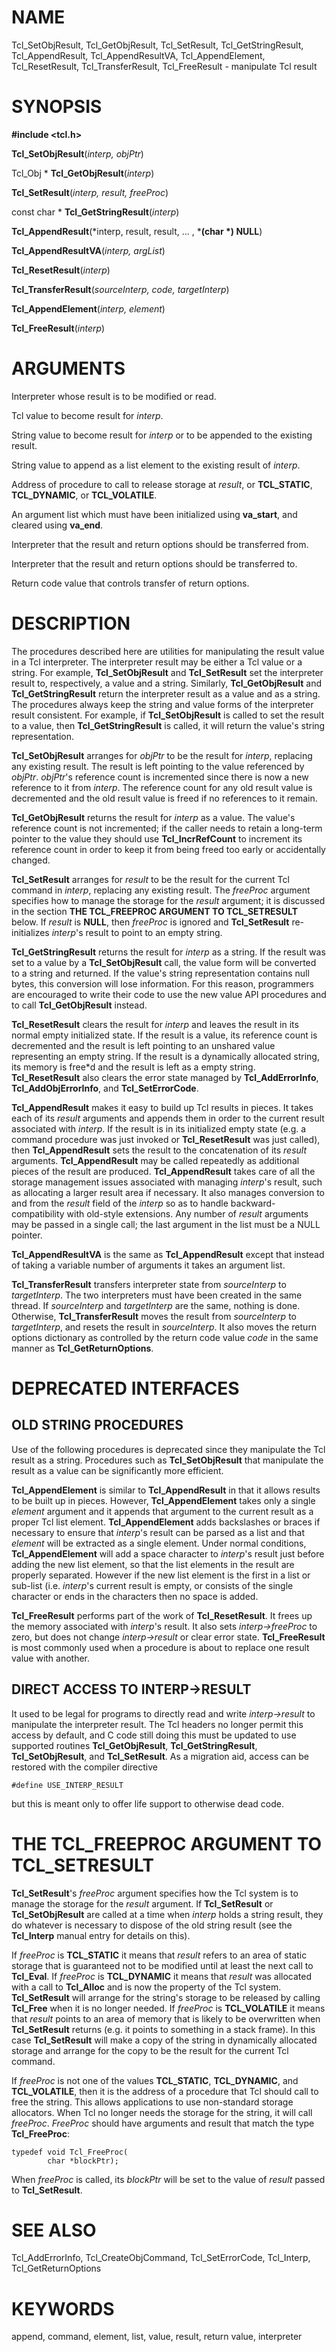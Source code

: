 # NAME

Tcl_SetObjResult, Tcl_GetObjResult, Tcl_SetResult, Tcl_GetStringResult,
Tcl_AppendResult, Tcl_AppendResultVA, Tcl_AppendElement,
Tcl_ResetResult, Tcl_TransferResult, Tcl_FreeResult - manipulate Tcl
result

# SYNOPSIS

**#include \<tcl.h\>**

**Tcl_SetObjResult**(*interp, objPtr*)

Tcl_Obj \* **Tcl_GetObjResult**(*interp*)

**Tcl_SetResult**(*interp, result, freeProc*)

const char \* **Tcl_GetStringResult**(*interp*)

**Tcl_AppendResult**(*interp, result, result, \... , ***(char \*)
NULL**)

**Tcl_AppendResultVA**(*interp, argList*)

**Tcl_ResetResult**(*interp*)

**Tcl_TransferResult**(*sourceInterp, code, targetInterp*)

**Tcl_AppendElement**(*interp, element*)

**Tcl_FreeResult**(*interp*)

# ARGUMENTS

Interpreter whose result is to be modified or read.

Tcl value to become result for *interp*.

String value to become result for *interp* or to be appended to the
existing result.

String value to append as a list element to the existing result of
*interp*.

Address of procedure to call to release storage at *result*, or
**TCL_STATIC**, **TCL_DYNAMIC**, or **TCL_VOLATILE**.

An argument list which must have been initialized using **va_start**,
and cleared using **va_end**.

Interpreter that the result and return options should be transferred
from.

Interpreter that the result and return options should be transferred to.

Return code value that controls transfer of return options.

# DESCRIPTION

The procedures described here are utilities for manipulating the result
value in a Tcl interpreter. The interpreter result may be either a Tcl
value or a string. For example, **Tcl_SetObjResult** and
**Tcl_SetResult** set the interpreter result to, respectively, a value
and a string. Similarly, **Tcl_GetObjResult** and
**Tcl_GetStringResult** return the interpreter result as a value and as
a string. The procedures always keep the string and value forms of the
interpreter result consistent. For example, if **Tcl_SetObjResult** is
called to set the result to a value, then **Tcl_GetStringResult** is
called, it will return the value\'s string representation.

**Tcl_SetObjResult** arranges for *objPtr* to be the result for
*interp*, replacing any existing result. The result is left pointing to
the value referenced by *objPtr*. *objPtr*\'s reference count is
incremented since there is now a new reference to it from *interp*. The
reference count for any old result value is decremented and the old
result value is freed if no references to it remain.

**Tcl_GetObjResult** returns the result for *interp* as a value. The
value\'s reference count is not incremented; if the caller needs to
retain a long-term pointer to the value they should use
**Tcl_IncrRefCount** to increment its reference count in order to keep
it from being freed too early or accidentally changed.

**Tcl_SetResult** arranges for *result* to be the result for the current
Tcl command in *interp*, replacing any existing result. The *freeProc*
argument specifies how to manage the storage for the *result* argument;
it is discussed in the section **THE TCL_FREEPROC ARGUMENT TO
TCL_SETRESULT** below. If *result* is **NULL**, then *freeProc* is
ignored and **Tcl_SetResult** re-initializes *interp*\'s result to point
to an empty string.

**Tcl_GetStringResult** returns the result for *interp* as a string. If
the result was set to a value by a **Tcl_SetObjResult** call, the value
form will be converted to a string and returned. If the value\'s string
representation contains null bytes, this conversion will lose
information. For this reason, programmers are encouraged to write their
code to use the new value API procedures and to call
**Tcl_GetObjResult** instead.

**Tcl_ResetResult** clears the result for *interp* and leaves the result
in its normal empty initialized state. If the result is a value, its
reference count is decremented and the result is left pointing to an
unshared value representing an empty string. If the result is a
dynamically allocated string, its memory is free\*d and the result is
left as a empty string. **Tcl_ResetResult** also clears the error state
managed by **Tcl_AddErrorInfo**, **Tcl_AddObjErrorInfo**, and
**Tcl_SetErrorCode**.

**Tcl_AppendResult** makes it easy to build up Tcl results in pieces. It
takes each of its *result* arguments and appends them in order to the
current result associated with *interp*. If the result is in its
initialized empty state (e.g. a command procedure was just invoked or
**Tcl_ResetResult** was just called), then **Tcl_AppendResult** sets the
result to the concatenation of its *result* arguments.
**Tcl_AppendResult** may be called repeatedly as additional pieces of
the result are produced. **Tcl_AppendResult** takes care of all the
storage management issues associated with managing *interp*\'s result,
such as allocating a larger result area if necessary. It also manages
conversion to and from the *result* field of the *interp* so as to
handle backward-compatibility with old-style extensions. Any number of
*result* arguments may be passed in a single call; the last argument in
the list must be a NULL pointer.

**Tcl_AppendResultVA** is the same as **Tcl_AppendResult** except that
instead of taking a variable number of arguments it takes an argument
list.

**Tcl_TransferResult** transfers interpreter state from *sourceInterp*
to *targetInterp*. The two interpreters must have been created in the
same thread. If *sourceInterp* and *targetInterp* are the same, nothing
is done. Otherwise, **Tcl_TransferResult** moves the result from
*sourceInterp* to *targetInterp*, and resets the result in
*sourceInterp*. It also moves the return options dictionary as
controlled by the return code value *code* in the same manner as
**Tcl_GetReturnOptions**.

# DEPRECATED INTERFACES

## OLD STRING PROCEDURES

Use of the following procedures is deprecated since they manipulate the
Tcl result as a string. Procedures such as **Tcl_SetObjResult** that
manipulate the result as a value can be significantly more efficient.

**Tcl_AppendElement** is similar to **Tcl_AppendResult** in that it
allows results to be built up in pieces. However, **Tcl_AppendElement**
takes only a single *element* argument and it appends that argument to
the current result as a proper Tcl list element. **Tcl_AppendElement**
adds backslashes or braces if necessary to ensure that *interp*\'s
result can be parsed as a list and that *element* will be extracted as a
single element. Under normal conditions, **Tcl_AppendElement** will add
a space character to *interp*\'s result just before adding the new list
element, so that the list elements in the result are properly separated.
However if the new list element is the first in a list or sub-list (i.e.
*interp*\'s current result is empty, or consists of the single character
or ends in the characters then no space is added.

**Tcl_FreeResult** performs part of the work of **Tcl_ResetResult**. It
frees up the memory associated with *interp*\'s result. It also sets
*interp-\>freeProc* to zero, but does not change *interp-\>result* or
clear error state. **Tcl_FreeResult** is most commonly used when a
procedure is about to replace one result value with another.

## DIRECT ACCESS TO INTERP-\>RESULT

It used to be legal for programs to directly read and write
*interp-\>result* to manipulate the interpreter result. The Tcl headers
no longer permit this access by default, and C code still doing this
must be updated to use supported routines **Tcl_GetObjResult**,
**Tcl_GetStringResult**, **Tcl_SetObjResult**, and **Tcl_SetResult**. As
a migration aid, access can be restored with the compiler directive

    #define USE_INTERP_RESULT

but this is meant only to offer life support to otherwise dead code.

# THE TCL_FREEPROC ARGUMENT TO TCL_SETRESULT

**Tcl_SetResult**\'s *freeProc* argument specifies how the Tcl system is
to manage the storage for the *result* argument. If **Tcl_SetResult** or
**Tcl_SetObjResult** are called at a time when *interp* holds a string
result, they do whatever is necessary to dispose of the old string
result (see the **Tcl_Interp** manual entry for details on this).

If *freeProc* is **TCL_STATIC** it means that *result* refers to an area
of static storage that is guaranteed not to be modified until at least
the next call to **Tcl_Eval**. If *freeProc* is **TCL_DYNAMIC** it means
that *result* was allocated with a call to **Tcl_Alloc** and is now the
property of the Tcl system. **Tcl_SetResult** will arrange for the
string\'s storage to be released by calling **Tcl_Free** when it is no
longer needed. If *freeProc* is **TCL_VOLATILE** it means that *result*
points to an area of memory that is likely to be overwritten when
**Tcl_SetResult** returns (e.g. it points to something in a stack
frame). In this case **Tcl_SetResult** will make a copy of the string in
dynamically allocated storage and arrange for the copy to be the result
for the current Tcl command.

If *freeProc* is not one of the values **TCL_STATIC**, **TCL_DYNAMIC**,
and **TCL_VOLATILE**, then it is the address of a procedure that Tcl
should call to free the string. This allows applications to use
non-standard storage allocators. When Tcl no longer needs the storage
for the string, it will call *freeProc*. *FreeProc* should have
arguments and result that match the type **Tcl_FreeProc**:

    typedef void Tcl_FreeProc(
            char *blockPtr);

When *freeProc* is called, its *blockPtr* will be set to the value of
*result* passed to **Tcl_SetResult**.

# SEE ALSO

Tcl_AddErrorInfo, Tcl_CreateObjCommand, Tcl_SetErrorCode, Tcl_Interp,
Tcl_GetReturnOptions

# KEYWORDS

append, command, element, list, value, result, return value, interpreter

<!---
Copyright (c) 1989-1993 The Regents of the University of California
Copyright (c) 1994-1997 Sun Microsystems, Inc
-->

